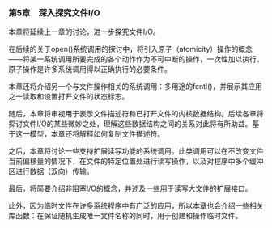 ### 第5章　深入探究文件I/O

本章将延续上一章的讨论，进一步探究文件I/O。

在后续的关于open()系统调用的探讨中，将引入原子（atomicity）操作的概念——将某一系统调用所要完成的各个动作作为不可中断的操作，一次性加以执行。原子操作是许多系统调用得以正确执行的必要条件。

本章还将介绍另一个与文件操作相关的系统调用：多用途的fcntl()，并展示其应用之一读取和设置打开文件的状态标志。

随后，本章将审视用于表示文件描述符和已打开文件的内核数据结构。后续各章将探讨文件I/O的某些微妙之处，理解这些数据结构之间的关系对此将有所助益。基于这一模型，本章还将解释如何复制文件描述符。

之后，本章将讨论一些支持扩展读写功能的系统调用。此类调用可以在不改变文件当前偏移量的情况下，在文件的特定位置处进行读写操作，以及对程序中多个缓冲区进行数据（双向）传输。

最后，将简要介绍非阻塞I/O的概念，并述及一些用于读写大文件的扩展接口。

此外，因为临时文件在许多系统程序中有广泛的应用，所以本章也会介绍一些相关库函数：在保证随机生成唯一文件名称的同时，用于创建和操作临时文件。

